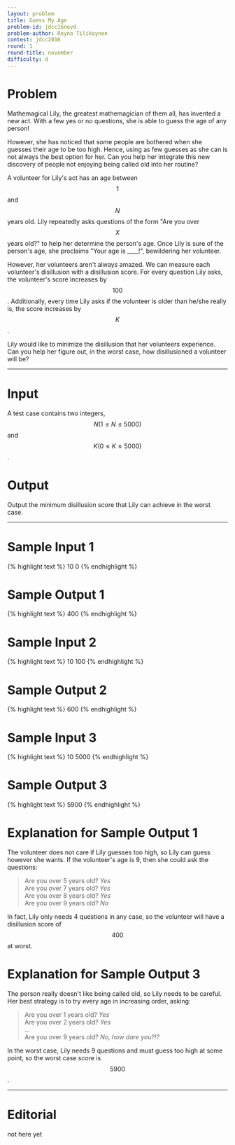 ```yaml
---
layout: problem
title: Guess My Age
problem-id: jdcc16novd
problem-author: Reyno Tilikaynen
contest: jdcc2016
round: 1
round-title: november
difficulty: d
---
```


# Problem
Mathemagical Lily, the greatest mathemagician of them all, has invented a new act. With a few yes or no questions, she is able to guess the age of any person!

However, she has noticed that some people are bothered when she guesses their age to be too high. Hence, using as few guesses as she can is not always the best option for her. Can you help her integrate this new discovery of people not enjoying being called old into her routine?

A volunteer for Lily's act has an age between $$1$$ and $$N$$ years old. Lily repeatedly asks questions of the form "Are you over $$X$$ years old?" to help her determine the person's age. Once Lily is sure of the person's age, she proclaims "Your age is ____!", bewildering her volunteer.

However, her volunteers aren't always amazed. We can measure each volunteer's disillusion with a disillusion score. For every question Lily asks, the volunteer's score increases by $$100$$. Additionally, every time Lily asks if the volunteer is older than he/she really is, the score increases by $$K$$.

Lily would like to minimize the disillusion that her volunteers experience. Can you help her figure out, in the worst case, how disillusioned a volunteer will be?

---

# Input
A test case contains two integers, $$N (1 \leq N \leq 5000)$$ and $$K (0 \leq K \leq 5000)$$.

# Output
Output the minimum disillusion score that Lily can achieve in the worst case.

---

# Sample Input 1
{% highlight text %}
10 0
{% endhighlight %}

# Sample Output 1
{% highlight text %}
400
{% endhighlight %}

# Sample Input 2
{% highlight text %}
10 100
{% endhighlight %}

# Sample Output 2
{% highlight text %}
600
{% endhighlight %}

# Sample Input 3
{% highlight text %}
10 5000
{% endhighlight %}

# Sample Output 3
{% highlight text %}
5900
{% endhighlight %}

# Explanation for Sample Output 1
The volunteer does not care if Lily guesses too high, so Lily can guess however she wants. If the volunteer's age is 9, then she could ask the questions:

>Are you over 5 years old? _Yes_  
Are you over 7 years old? _Yes_  
Are you over 8 years old? _Yes_  
Are you over 9 years old? _No_

In fact, Lily only needs 4 questions in any case, so the volunteer will have a disillusion score of $$400$$ at worst.

# Explanation for Sample Output 3
The person really doesn't like being called old, so Lily needs to be careful. Her best strategy is to try every age in increasing order, asking:

>Are you over 1 years old? _Yes_  
Are you over 2 years old? _Yes_  
...  
Are you over 9 years old? _No, how dare you?!?_

In the worst case, Lily needs 9 questions and must guess too high at some point, so the worst case score is $$5900$$.

---

# Editorial
not here yet